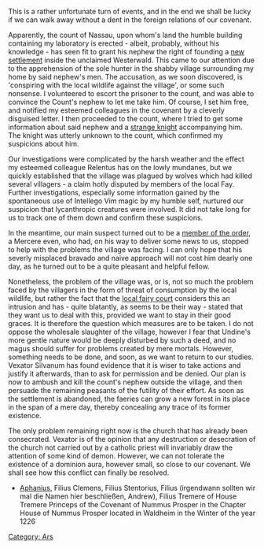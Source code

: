 This is a rather unfortunate turn of events, and in the end we shall be
lucky if we can walk away without a dent in the foreign relations of our
covenant.

Apparently, the count of Nassau, upon whom's land the humble building
containing my laboratory is erected - albeit, probably, without his
knowledge - has seen fit to grant his nephew the right of founding a
[new settlement](Hömberg "wikilink") inside the unclaimed Westerwald.
This came to our attention due to the apprehension of the sole hunter in
the shabby village surrounding my home by said nephew's men. The
accusation, as we soon discovered, is 'conspiring with the local
wildlife against the village', or some such nonsense. I volunteered to
escort the prisoner to the count, and was able to convince the Count's
nephew to let me take him. Of course, I set him free, and notified my
esteemed colleagues in the covenant by a cleverly disguised letter. I
then proceeded to the count, where I tried to get some information about
said nephew and a [strange knight](Victor "wikilink") accompanying him.
The knight was utterly unknown to the count, which confirmed my
suspicions about him.

Our investigations were complicated by the harsh weather and the effect
my esteemed colleague Relentus has on the lowly mundanes, but we quickly
established that the village was plagued by wolves which had killed
several villagers - a claim hotly disputed by members of the local Fay.
Further investigations, especially some information gained by the
spontaneous use of Intellego Vim magic by my humble self, nurtured our
suspicion that lycanthropic creatures were involved. It did not take
long for us to track one of them down and confirm these suspicions.

In the meantime, our main suspect turned out to be a [member of the
order](Victor "wikilink"), a Mercere even, who had, on his way to
deliver some news to us, stopped to help with the problems the village
was facing. I can only hope that his severly misplaced bravado and naive
approach will not cost him dearly one day, as he turned out to be a
quite pleasant and helpful fellow.

Nonetheless, the problem of the village was, or is, not so much the
problem faced by the villagers in the form of threat of consumption by
the local wildlife, but rather the fact that the [local fairy
court](Court_of_Bright_Winter "wikilink") considers this an intrusion
and has - quite blatantly, as seems to be their way - stated that they
want us to deal with this, provided we want to stay in their good
graces. It is therefore the question which measures are to be taken. I
do not oppose the wholesale slaughter of the village, however I fear
that Undine's more gentle nature would be deeply disturbed by such a
deed, and no magus should suffer for problems created by mere mortals.
However, something needs to be done, and soon, as we want to return to
our studies. Vexator Silvanum has found evidence that it is wiser to
take actions and justify it afterwards, than to ask for permission and
be denied. Our plan is now to ambush and kill the count's nephew outside
the village, and then persuade the remaining peasants of the futility of
their effort. As soon as the settlement is abandoned, the faeries can
grow a new forest in its place in the span of a mere day, thereby
concealing any trace of its former existence.

The only problem remaining right now is the church that has already been
consecrated. Vexator is of the opinion that any destruction or
desecration of the church not carried out by a catholic priest will
invariably draw the attention of some kind of demon. However, we can not
tolerate the existence of a dominion aura, however small, so close to
our covenant. We shall see how this conflict can finally be resolved.

  -
    [Aphanius](Aphanius "wikilink"), Filius Clemens, Filius Stentorius,
    Filius (irgendwann sollten wir mal die Namen hier beschließen,
    Andrew), Filius Tremere of House Tremere
    Princeps of the Covenant of Nummus Prosper
    in the Chapter House of Nummus Prosper located in Waldheim
    in the Winter of the year 1226

[Category: Ars](Category:_Ars "wikilink")
